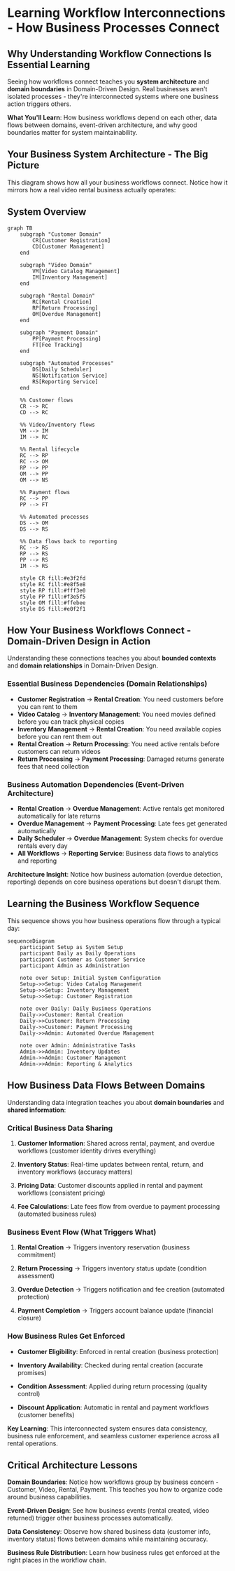 # Learning Workflow Interconnections - How Business Processes Connect

## Why Understanding Workflow Connections Is Essential Learning

Seeing how workflows connect teaches you **system architecture** and **domain boundaries** in Domain-Driven Design. Real businesses aren't isolated processes - they're interconnected systems where one business action triggers others.

**What You'll Learn**: How business workflows depend on each other, data flows between domains, event-driven architecture, and why good boundaries matter for system maintainability.

## Your Business System Architecture - The Big Picture

This diagram shows how all your business workflows connect. Notice how it mirrors how a real video rental business actually operates:

## System Overview

```mermaid
graph TB
    subgraph "Customer Domain"
        CR[Customer Registration]
        CD[Customer Management]
    end

    subgraph "Video Domain"
        VM[Video Catalog Management]
        IM[Inventory Management]
    end

    subgraph "Rental Domain"
        RC[Rental Creation]
        RP[Return Processing]
        OM[Overdue Management]
    end

    subgraph "Payment Domain"
        PP[Payment Processing]
        FT[Fee Tracking]
    end

    subgraph "Automated Processes"
        DS[Daily Scheduler]
        NS[Notification Service]
        RS[Reporting Service]
    end

    %% Customer flows
    CR --> RC
    CD --> RC

    %% Video/Inventory flows
    VM --> IM
    IM --> RC

    %% Rental lifecycle
    RC --> RP
    RC --> OM
    RP --> PP
    OM --> PP
    OM --> NS

    %% Payment flows
    RC --> PP
    PP --> FT

    %% Automated processes
    DS --> OM
    DS --> RS

    %% Data flows back to reporting
    RC --> RS
    RP --> RS
    PP --> RS
    IM --> RS

    style CR fill:#e3f2fd
    style RC fill:#e8f5e8
    style RP fill:#fff3e0
    style PP fill:#f3e5f5
    style OM fill:#ffebee
    style DS fill:#e0f2f1
```

## How Your Business Workflows Connect - Domain-Driven Design in Action

Understanding these connections teaches you about **bounded contexts** and **domain relationships** in Domain-Driven Design.

### Essential Business Dependencies (Domain Relationships)

- **Customer Registration** → **Rental Creation**: You need customers before you can rent to them
- **Video Catalog** → **Inventory Management**: You need movies defined before you can track physical copies
- **Inventory Management** → **Rental Creation**: You need available copies before you can rent them out
- **Rental Creation** → **Return Processing**: You need active rentals before customers can return videos
- **Return Processing** → **Payment Processing**: Damaged returns generate fees that need collection

### Business Automation Dependencies (Event-Driven Architecture)

- **Rental Creation** → **Overdue Management**: Active rentals get monitored automatically for late returns
- **Overdue Management** → **Payment Processing**: Late fees get generated automatically
- **Daily Scheduler** → **Overdue Management**: System checks for overdue rentals every day
- **All Workflows** → **Reporting Service**: Business data flows to analytics and reporting

**Architecture Insight**: Notice how business automation (overdue detection, reporting) depends on core business operations but doesn't disrupt them.

## Learning the Business Workflow Sequence

This sequence shows you how business operations flow through a typical day:

```mermaid
sequenceDiagram
    participant Setup as System Setup
    participant Daily as Daily Operations
    participant Customer as Customer Service
    participant Admin as Administration

    note over Setup: Initial System Configuration
    Setup->>Setup: Video Catalog Management
    Setup->>Setup: Inventory Management
    Setup->>Setup: Customer Registration

    note over Daily: Daily Business Operations
    Daily->>Customer: Rental Creation
    Daily->>Customer: Return Processing
    Daily->>Customer: Payment Processing
    Daily->>Admin: Automated Overdue Management

    note over Admin: Administrative Tasks
    Admin->>Admin: Inventory Updates
    Admin->>Admin: Customer Management
    Admin->>Admin: Reporting & Analytics
```

## How Business Data Flows Between Domains

Understanding data integration teaches you about **domain boundaries** and **shared information**:

### Critical Business Data Sharing

1. **Customer Information**: Shared across rental, payment, and overdue workflows (customer identity drives everything)

2. **Inventory Status**: Real-time updates between rental, return, and inventory workflows (accuracy matters)

3. **Pricing Data**: Customer discounts applied in rental and payment workflows (consistent pricing)

4. **Fee Calculations**: Late fees flow from overdue to payment processing (automated business rules)

### Business Event Flow (What Triggers What)

1. **Rental Creation** → Triggers inventory reservation (business commitment)

2. **Return Processing** → Triggers inventory status update (condition assessment)

3. **Overdue Detection** → Triggers notification and fee creation (automated protection)

4. **Payment Completion** → Triggers account balance update (financial closure)

### How Business Rules Get Enforced

- **Customer Eligibility**: Enforced in rental creation (business protection)

- **Inventory Availability**: Checked during rental creation (accurate promises)

- **Condition Assessment**: Applied during return processing (quality control)

- **Discount Application**: Automatic in rental and payment workflows (customer benefits)

**Key Learning**: This interconnected system ensures data consistency, business rule enforcement, and seamless customer experience across all rental operations.

## Critical Architecture Lessons

**Domain Boundaries**: Notice how workflows group by business concern - Customer, Video, Rental, Payment. This teaches you how to organize code around business capabilities.

**Event-Driven Design**: See how business events (rental created, video returned) trigger other business processes automatically.

**Data Consistency**: Observe how shared business data (customer info, inventory status) flows between domains while maintaining accuracy.

**Business Rule Distribution**: Learn how business rules get enforced at the right places in the workflow chain.
